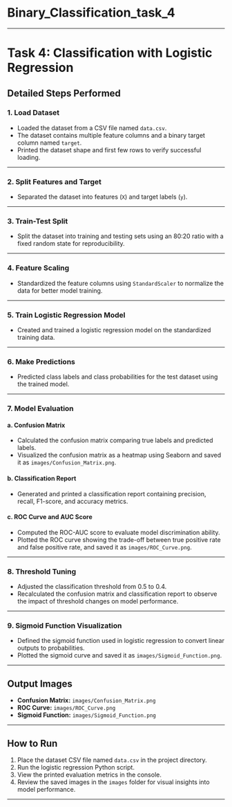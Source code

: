 ﻿# Binary_Classification_task_4



---

# Task 4: Classification with Logistic Regression

## Detailed Steps Performed

### 1. Load Dataset

* Loaded the dataset from a CSV file named `data.csv`.
* The dataset contains multiple feature columns and a binary target column named `target`.
* Printed the dataset shape and first few rows to verify successful loading.

---

### 2. Split Features and Target

* Separated the dataset into features (`X`) and target labels (`y`).

---

### 3. Train-Test Split

* Split the dataset into training and testing sets using an 80:20 ratio with a fixed random state for reproducibility.

---

### 4. Feature Scaling

* Standardized the feature columns using `StandardScaler` to normalize the data for better model training.

---

### 5. Train Logistic Regression Model

* Created and trained a logistic regression model on the standardized training data.

---

### 6. Make Predictions

* Predicted class labels and class probabilities for the test dataset using the trained model.

---

### 7. Model Evaluation

#### a. Confusion Matrix

* Calculated the confusion matrix comparing true labels and predicted labels.
* Visualized the confusion matrix as a heatmap using Seaborn and saved it as `images/Confusion_Matrix.png`.

#### b. Classification Report

* Generated and printed a classification report containing precision, recall, F1-score, and accuracy metrics.

#### c. ROC Curve and AUC Score

* Computed the ROC-AUC score to evaluate model discrimination ability.
* Plotted the ROC curve showing the trade-off between true positive rate and false positive rate, and saved it as `images/ROC_Curve.png`.

---

### 8. Threshold Tuning

* Adjusted the classification threshold from 0.5 to 0.4.
* Recalculated the confusion matrix and classification report to observe the impact of threshold changes on model performance.

---

### 9. Sigmoid Function Visualization

* Defined the sigmoid function used in logistic regression to convert linear outputs to probabilities.
* Plotted the sigmoid curve and saved it as `images/Sigmoid_Function.png`.

---

## Output Images

* **Confusion Matrix:** `images/Confusion_Matrix.png`
* **ROC Curve:** `images/ROC_Curve.png`
* **Sigmoid Function:** `images/Sigmoid_Function.png`

---

## How to Run

1. Place the dataset CSV file named `data.csv` in the project directory.
2. Run the logistic regression Python script.
3. View the printed evaluation metrics in the console.
4. Review the saved images in the `images` folder for visual insights into model performance.

---


